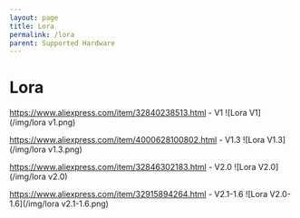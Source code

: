 ```yaml
---
layout: page
title: Lora
permalink: /lora
parent: Supported Hardware
---
```


# Lora

https://www.aliexpress.com/item/32840238513.html - V1
![Lora V1](/img/lora v1.png)

https://www.aliexpress.com/item/4000628100802.html - V1.3
![Lora V1.3](/img/lora v1.3.png)

https://www.aliexpress.com/item/32846302183.html - V2.0
![Lora V2.0](/img/lora v2.0)

https://www.aliexpress.com/item/32915894264.html - V2.1-1.6
![Lora V2.0-1.6](/img/lora v2.1-1.6.png)

